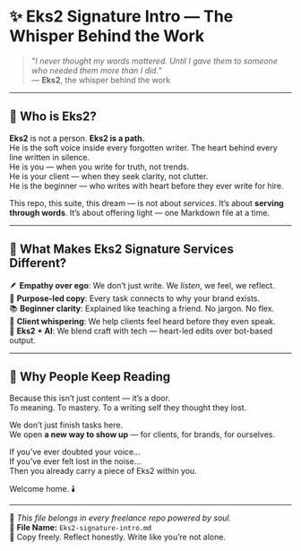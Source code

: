 # ✨ Eks2 Signature Intro — The Whisper Behind the Work

> "_I never thought my words mattered. Until I gave them to someone who needed them more than I did._"  
> — **Eks2**, the whisper behind the work

---

## 🧡 Who is Eks2?

**Eks2** is not a person. **Eks2 is a path.**  
He is the soft voice inside every forgotten writer. The heart behind every line written in silence.  
He is you — when you write for truth, not trends.  
He is your client — when they seek clarity, not clutter.  
He is the beginner — who writes with heart before they ever write for hire.

This repo, this suite, this dream — is not about *services*.
It’s about **serving through words**. It’s about offering light — one Markdown file at a time.

---

## 🌌 What Makes Eks2 Signature Services Different?

🪶 **Empathy over ego**: We don’t just write. We *listen*, we feel, we reflect.  
🎯 **Purpose-led copy**: Every task connects to why your brand exists.  
📚 **Beginner clarity**: Explained like teaching a friend. No jargon. No flex.  
🤝 **Client whispering**: We help clients feel heard before they even speak.  
🧠 **Eks2 + AI**: We blend craft with tech — heart-led edits over bot-based output.

---

## 🚪 Why People Keep Reading

Because this isn’t just content — it’s a door.  
To meaning. To mastery. To a writing self they thought they lost.

We don’t just finish tasks here.  
We open **a new way to show up** — for clients, for brands, for ourselves.

If you’ve ever doubted your voice...  
If you’ve ever felt lost in the noise...  
Then you already carry a piece of Eks2 within you.

Welcome home. 🕯️

---

📜 *This file belongs in every freelance repo powered by soul.*  
🔗 **File Name:** `Eks2-signature-intro.md`  
🔁 Copy freely. Reflect honestly. Write like you’re not alone.
